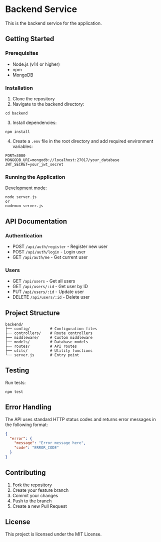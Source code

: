 # Backend Service

This is the backend service for the application.

## Getting Started

### Prerequisites

- Node.js (v14 or higher)
- npm
- MongoDB

### Installation

1. Clone the repository
2. Navigate to the backend directory:

```
cd backend
```

3. Install dependencies:

```
npm install
```

4. Create a `.env` file in the root directory and add required environment variables:

```
PORT=3000
MONGODB_URI=mongodb://localhost:27017/your_database
JWT_SECRET=your_jwt_secret
```

### Running the Application

Development mode:

```
node server.js
or
nodemon server.js
```

## API Documentation

### Authentication

- POST `/api/auth/register` - Register new user
- POST `/api/auth/login` - Login user
- GET `/api/auth/me` - Get current user

### Users

- GET `/api/users` - Get all users
- GET `/api/users/:id` - Get user by ID
- PUT `/api/users/:id` - Update user
- DELETE `/api/users/:id` - Delete user

## Project Structure

```
backend/
├── config/         # Configuration files
├── controllers/    # Route controllers
├── middleware/     # Custom middleware
├── models/         # Database models
├── routes/         # API routes
├── utils/          # Utility functions
└── server.js       # Entry point
```

## Testing

Run tests:

```
npm test
```

## Error Handling

The API uses standard HTTP status codes and returns error messages in the following format:

```json
{
  "error": {
    "message": "Error message here",
    "code": "ERROR_CODE"
  }
}
```

## Contributing

1. Fork the repository
2. Create your feature branch
3. Commit your changes
4. Push to the branch
5. Create a new Pull Request

## License

This project is licensed under the MIT License.
